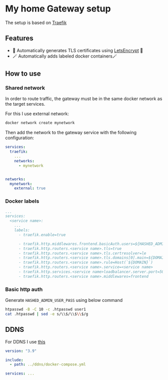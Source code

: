 # My home Gateway setup

The setup is based on [Traefik](https://traefik.io/traefik/)

## Features

- 🔐 Automatically generates TLS certificates using [LetsEncrypt](https://letsencrypt.org/) 🔐
- 🪄 Automatically adds labeled docker containers🪄

## How to use

### Shared network

In order to route traffic, the gateway must be in the same docker network as the target services.

For this I use external network:

```bash
docker network create mynetwork
```

Then add the network to the gateway service with the following configuration:

```yaml
services:
  traefik:
    ...
    networks:
      - mynetwork


networks:
  mynetwork:
    external: true
```

### Docker labels

```yaml
...
services:
  <service name>:
    ...
    labels:
      - traefik.enable=true

      - traefik.http.middlewares.frontend.basicAuth.users=${HASHED_ADMIN_USER_PASS}
      - traefik.http.routers.<service name>.tls=true
      - traefik.http.routers.<service name>.tls.certresolver=le
      - traefik.http.routers.<service name>.tls.domains[0].main=${DOMAIN}
      - traefik.http.routers.<service name>.rule=Host(`${DOMAIN}`)
      - traefik.http.routers.<service name>.service=<service name>
      - traefik.http.services.<service name>loadbalancer.server.port=5080
      - traefik.http.routers.<service name>.middlewares=frontend
```

### Basic http auth

Generate `HASHED_ADMIN_USER_PASS` using below command

```bash
htpasswd -B -C 10 -c .htpasswd user1
cat .htpasswd | sed -e s/\\$/\\$\\$/g
```

## DDNS

For DDNS I use [this](https://github.com/8tomat8/ddns)

```yaml
version: "3.9"

include:
  - path: ../ddns/docker-compose.yml

services: ...
```
